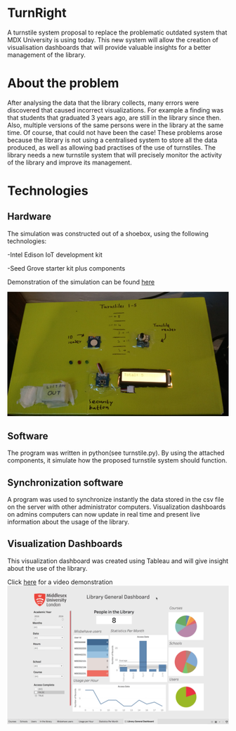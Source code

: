 # TurnRight
A turnstile system proposal to replace the problematic outdated system that MDX University is using today. This new system will allow the creation of visualisation dashboards that will provide valuable insights for a better management of the library.

# About the problem
After analysing the data that the library collects, many errors were discovered that caused incorrect visualizations. For example a finding was that students that graduated 3 years ago, are still in the library since then. Also, multiple versions of the same persons were in the library at the same time. Of course, that could not have been the case! These problems arose because the library is not using a centralised system to store all the data produced, as well as allowing bad practises of the use of turnstiles. The library needs a new turnstile system that will precisely monitor the activity of the library and improve its management.

# Technologies
## Hardware
The simulation was constructed out of a shoebox, using the following technologies:

-Intel Edison IoT development kit

-Seed Grove starter kit plus components

Demonstration of the simulation can be found [here](https://www.youtube.com/watch?v=lkNqXZlRsuA)

![turnstile simulator](https://github.com/MariosGeorgiou/TurnRight/blob/master/images/turnstiles_replica.jpg)

## Software
The program was written in python(see turnstile.py). By using the attached components, it simulate how the proposed turnstile system should function.

## Synchronization software
A program was used to synchronize instantly the data stored in the csv file on the server with other administrator computers. Visualization dashboards on admins computers can now update in real time and present live information about the usage of the library.

## Visualization Dashboards
This visualization dashboard was created using Tableau and will give insight about the use of the library. 

Click [here](https://www.youtube.com/watch?v=XHXS1-kQKsU&t=24s) for a video demonstration
![turnstile simulator](https://github.com/MariosGeorgiou/TurnRight/blob/master/images/dashboard.png)


